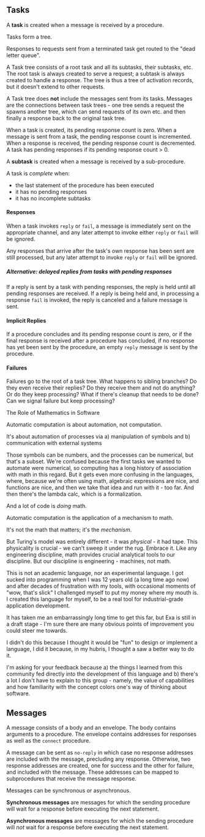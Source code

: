 ## Tasks

A **task** is created when a message is received by a procedure. 

Tasks form a tree. 

Responses to requests sent from a terminated task get routed to the "dead letter queue".

A Task tree consists of a root task and all its subtasks, their subtasks, etc. The root task is always created to serve a request; a subtask is always created to handle a response. The tree is thus a tree of activation records, but it doesn't extend to other requests.

A Task tree does **not** include the messages sent from its tasks. Messages are the connections between task trees - one tree sends a request the spawns another tree, which can send requests of its own etc. and then finally a response back to the original task tree.


When a task is created, its pending response count is zero. When a message is sent from a task, the pending response count is incremented. When a response is received, the pending response count is decremented. A task has pending responses if its pending response count > 0.

A **subtask** is created when a message is received by a sub-procedure.

A task is *complete* when:

- the last statement of the procedure has been executed
- it has no pending responses
- it has no incomplete subtasks

#### Responses

When a task invokes `reply` or `fail`, a message is immediately sent on the appropriate channel, and any later attempt to invoke either `reply` or `fail` will be ignored.

Any responses that arrive after the task's own response has been sent are still processed, but any later attempt to invoke `reply` or `fail` will be ignored. 

##### Alternative: delayed replies from tasks with pending responses

If a reply is sent by a task with pending responses, the reply is held until all pending responses are received. If a reply is being held and, in processing a response `fail` is invoked, the reply is canceled and a failure message is sent.

#### Implicit Replies

If a procedure concludes and its pending response count is zero, or if the final response is received after a procedure has concluded, if no response has yet been sent by the procedure, an empty `reply` message is sent by the procedure.

#### Failures

Failures go to the root of a task tree. What happens to sibling branches? Do they even receive their replies? Do they receive them and not do anything? Or do they keep processing? What if there's cleanup that needs to be done? Can we signal failure but keep processing?



The Role of Mathematics in Software

Automatic computation is about automation, not computation.

It's about automation of processes via
a) manipulation of symbols and
b) communication with external systems

Those symbols can be numbers, and the processes can be numerical, but that's a subset. We're confused because the first tasks we wanted to automate were numerical, so computing has a long history of association with math in this regard. But it gets even more confusing in the languages, where, because we're often using math, algebraic expressions are nice, and functions are nice, and then we take that idea and run with it - too far. And then there's the lambda calc, which is a formalization. 

And a lot of code is *doing* math.

Automatic computation is the application of a mechanism to math.

It's not the math that matters; it's the *mechanism*.

But Turing's model was entirely different - it was *physical* - it had tape. This physicality is crucial - we can't sweep it under the rug. Embrace it. Like any engineering discipline, math provides crucial analytical tools to our discipline. But our discipline is engineering - machines, not math.







This is not an academic language, nor an experimental language. I got sucked into programming when I was 12 years old (a long time ago now) and after decades of frustration with my tools, with occasional moments of "wow, that's slick" I challenged myself to put my money where my mouth is. I created this language for myself, to be a real tool for industrial-grade application development.

It has taken me an embarrassingly long time to get this far, but Exa is still in a draft stage - I'm sure there are many obvious points of improvement you could steer me towards.

I didn't do this because I thought it would be "fun" to design or implement a language, I did it because, in my hubris, I thought a saw a better way to do it.

I'm asking for your feedback because a) the things I learned from this community fed directly into the development of this language and b) there's a lot I don't have to explain to this group - namely, the value of capabilities and how familiarity with the concept colors one's way of thinking about software.


## Messages

A message consists of a body and an envelope. The body contains arguments to a procedure. The envelope contains addresses for responses as well as the `connect` procedure.

A message can be sent as `no-reply` in which case no response addresses are included with the message, precluding any response. Otherwise, two response addresses are created, one for success and the other for failure, and included with the message. These addresses can be mapped to subprocedures that receive the message response.

Messages can be synchronous or asynchronous.

**Synchronous messages** are messages for which the sending procedure will wait for a response before executing the next statement.

**Asynchronous messages** are messages for which the sending procedure will *not* wait for a response before executing the next statement.
